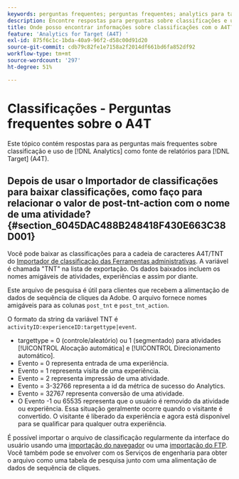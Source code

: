 ```yaml
---
keywords: perguntas frequentes; perguntas frequentes; analytics para target; a4T; classificações; classificação; importador de classificações; post-tnt-action
description: Encontre respostas para perguntas sobre classificações e uso do Analytics para  [!DNL Target] (A4T). A4T lets you use Analytics reporting for [!DNL Target] atividades.
title: Onde posso encontrar informações sobre classificações com o A4T?
feature: 'Analytics for Target (A4T) '
exl-id: 875f6c1c-1bda-40a9-96f2-d58c00d91d20
source-git-commit: cdb79c82fe1e7158a2f2014df661bd6fa852df92
workflow-type: tm+mt
source-wordcount: '297'
ht-degree: 51%

---
```


# Classificações - Perguntas frequentes sobre o A4T

Este tópico contém respostas para as perguntas mais frequentes sobre classificação e uso de [!DNL Analytics] como fonte de relatórios para [!DNL Target] (A4T).

## Depois de usar o Importador de classificações para baixar classificações, como faço para relacionar o valor de post-tnt-action com o nome de uma atividade? {#section_6045DAC488B248418F430E663C38D001}

Você pode baixar as classificações para a cadeia de caracteres A4T/TNT do [Importador de classificação das Ferramentas administrativas](https://experienceleague.adobe.com/docs/analytics/components/classifications/classifications-importer/c-working-with-saint.html). A variável é chamada &quot;TNT&quot; na lista de exportação. Os dados baixados incluem os nomes amigáveis de atividades, experiências e assim por diante.

Este arquivo de pesquisa é útil para clientes que recebem a alimentação de dados de sequência de cliques da Adobe. O arquivo fornece nomes amigáveis para as colunas `post_tnt` e `post_tnt_action`.

O formato da string da variável TNT é `activityID:experienceID:targettype|event`.

* targettype = 0 (controle/aleatório) ou 1 (segmentado) para atividades [!UICONTROL Alocação automática] e [!UICONTROL Direcionamento automático].
* Evento = 0 representa entrada de uma experiência.
* Evento = 1 representa visita de uma experiência.
* Evento = 2 representa impressão de uma atividade.
* Evento = 3-32766 representa a id da métrica de sucesso do Analytics.
* Evento = 32767 representa conversão de uma atividade.
* O Evento -1 ou 65535 representa que o usuário é removido da atividade ou experiência. Essa situação geralmente ocorre quando o visitante é convertido. O visitante é liberado da experiência e agora está disponível para se qualificar para qualquer outra experiência.

É possível importar o arquivo de classificação regularmente da interface do usuário usando uma [importação do navegador](https://experienceleague.adobe.com/docs/analytics/components/classifications/classifications-importer/browser-import.html?lang=en) ou uma [importação do FTP](https://experienceleague.adobe.com/docs/analytics/components/classifications/classifications-importer/import-file.html?lang=en). Você também pode se envolver com os Serviços de engenharia para obter o arquivo como uma tabela de pesquisa junto com uma alimentação de dados de sequência de cliques.

